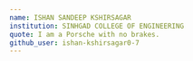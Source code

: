 ```yaml
---
name: ISHAN SANDEEP KSHIRSAGAR
institution: SINHGAD COLLEGE OF ENGINEERING
quote: I am a Porsche with no brakes.
github_user: ishan-kshirsagar0-7
---
```

